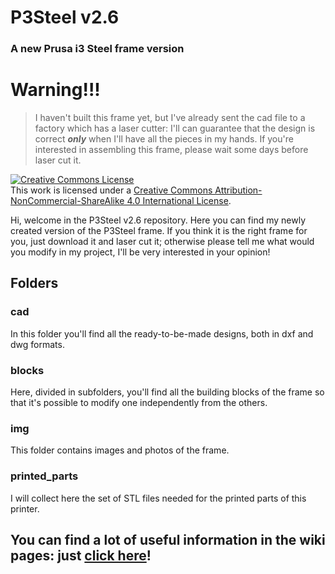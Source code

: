 # P3Steel v2.6
### A new Prusa i3 Steel frame version

# Warning!!!
> I haven't built this frame yet, but I've already sent the cad file to a factory which has a laser cutter: I'll can guarantee that the design is correct __*only*__ when I'll have all the pieces in my hands. If you're interested in assembling this frame, please wait some days before laser cut it.

<a rel="license" href="http://creativecommons.org/licenses/by-nc-sa/4.0/"><img alt="Creative Commons License" style="border-width:0" src="https://i.creativecommons.org/l/by-nc-sa/4.0/88x31.png" /></a><br />This work is licensed under a <a rel="license" href="http://creativecommons.org/licenses/by-nc-sa/4.0/">Creative Commons Attribution-NonCommercial-ShareAlike 4.0 International License</a>.

Hi, welcome in the P3Steel v2.6 repository. Here you can find my newly created version of the P3Steel frame. If you think it is the right frame for you, just download it and laser cut it; otherwise please tell me what would you modify in my project, I'll be very interested in your opinion!


## Folders
### cad
In this folder you'll find all the ready-to-be-made designs, both in dxf and dwg formats.

### blocks
Here, divided in subfolders, you'll find all the building blocks of the frame so that it's possible to modify one independently from the others.

### img
This folder contains images and photos of the frame.

### printed_parts
I will collect here the set of STL files needed for the printed parts of this printer.

## You can find a lot of useful information in the wiki pages: just [click here](https://github.com/iosonopersia/P3Steel-v2.6/wiki)!
